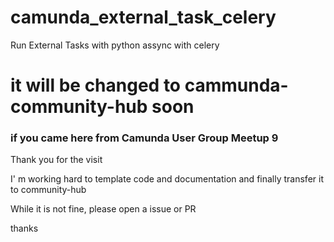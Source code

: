 # camunda_external_task_celery
Run External Tasks with python  assync with celery

# it will be changed to cammunda-community-hub soon

### if you came here from Camunda User Group Meetup 9
Thank you for the visit

I' m working hard to template code and documentation and finally transfer it to community-hub

While it is not fine, please open a issue or PR

thanks

